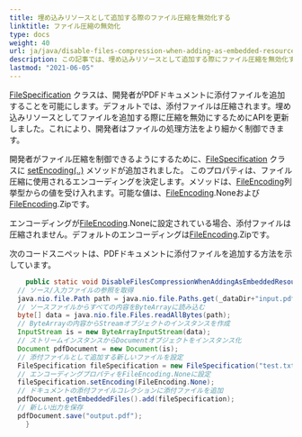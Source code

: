 ```yaml
---
title: 埋め込みリソースとして追加する際のファイル圧縮を無効化する
linktitle: ファイル圧縮の無効化
type: docs
weight: 40
url: ja/java/disable-files-compression-when-adding-as-embedded-resources/
description: この記事では、埋め込みリソースとして追加する際にファイル圧縮を無効化する方法を説明します
lastmod: "2021-06-05"
---
```


[FileSpecification](https://reference.aspose.com/pdf/java/com.aspose.pdf/FileSpecification) クラスは、開発者がPDFドキュメントに添付ファイルを追加することを可能にします。デフォルトでは、添付ファイルは圧縮されます。埋め込みリソースとしてファイルを追加する際に圧縮を無効にするためにAPIを更新しました。これにより、開発者はファイルの処理方法をより細かく制御できます。

開発者がファイル圧縮を制御できるようにするために、[FileSpecification](https://reference.aspose.com/pdf/java/com.aspose.pdf/FileSpecification) クラスに [setEncoding(..)](https://reference.aspose.com/pdf/java/com.aspose.pdf/FileSpecification#setEncoding-int-) メソッドが追加されました。
 このプロパティは、ファイル圧縮に使用されるエンコーディングを決定します。メソッドは、[FileEncoding](https://reference.aspose.com/pdf/java/com.aspose.pdf/FileEncoding)列挙型からの値を受け入れます。可能な値は、[FileEncoding](https://reference.aspose.com/pdf/java/com.aspose.pdf/FileEncoding).Noneおよび[FileEncoding](https://reference.aspose.com/pdf/java/com.aspose.pdf/FileEncoding).Zipです。

エンコーディングが[FileEncoding](https://reference.aspose.com/pdf/java/com.aspose.pdf/FileEncoding).Noneに設定されている場合、添付ファイルは圧縮されません。デフォルトのエンコーディングは[FileEncoding](https://reference.aspose.com/pdf/java/com.aspose.pdf/FileEncoding).Zipです。

次のコードスニペットは、PDFドキュメントに添付ファイルを追加する方法を示しています。

```java
    public static void DisableFilesCompressionWhenAddingAsEmbeddedResources() throws IOException{
  // ソース/入力ファイルの参照を取得
  java.nio.file.Path path = java.nio.file.Paths.get(_dataDir+"input.pdf");
  // ソースファイルからすべての内容をByteArrayに読み込む
  byte[] data = java.nio.file.Files.readAllBytes(path);
  // ByteArrayの内容からStreamオブジェクトのインスタンスを作成
  InputStream is = new ByteArrayInputStream(data);
  // ストリームインスタンスからDocumentオブジェクトをインスタンス化
  Document pdfDocument = new Document(is);
  // 添付ファイルとして追加する新しいファイルを設定
  FileSpecification fileSpecification = new FileSpecification("test.txt", "サンプルテキストファイル");
  // エンコーディングプロパティをFileEncoding.Noneに設定
  fileSpecification.setEncoding(FileEncoding.None);
  // ドキュメントの添付ファイルコレクションに添付ファイルを追加
  pdfDocument.getEmbeddedFiles().add(fileSpecification);
  // 新しい出力を保存
  pdfDocument.save("output.pdf");
    }
```